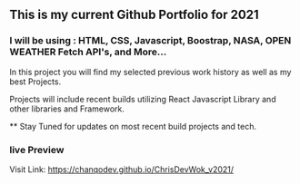 ## This is my current Github Portfolio for 2021

### I will be using : HTML, CSS, Javascript, Boostrap, NASA, OPEN WEATHER Fetch API's, and More...

In this project you will find my selected previous work history as well as my best Projects.

Projects will include recent builds utilizing React Javascript Library and other libraries and Framework.

\*\* Stay Tuned for updates on most recent build projects and tech.

### live Preview

Visit Link:
https://chanqodev.github.io/ChrisDevWok_v2021/
